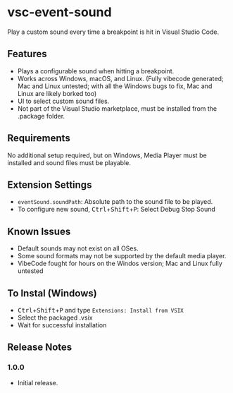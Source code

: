 # vsc-event-sound

Play a custom sound every time a breakpoint is hit in Visual Studio Code.

## Features

- Plays a configurable sound when hitting a breakpoint.
- Works across Windows, macOS, and Linux.  (Fully vibecode generated; Mac and Linux untested; with all the Windows bugs to fix, Mac and Linux are likely borked too)
- UI to select custom sound files.
- Not part of the Visual Studio marketplace, must be installed from the .package folder.

## Requirements

No additional setup required, but on Windows, Media Player must be installed and sound files must be playable.

## Extension Settings

- `eventSound.soundPath`: Absolute path to the sound file to be played.
- To configure new sound, <kbd>Ctrl</kbd>+<kbd>Shift</kbd>+<kbd>P</kbd>: Select Debug Stop Sound

## Known Issues

- Default sounds may not exist on all OSes.
- Some sound formats may not be supported by the default media player.
- VibeCode fought for hours on the Windos version; Mac and Linux fully untested

## To Instal (Windows)

- <kbd>Ctrl</kbd>+<kbd>Shift</kbd>+<kbd>P</kbd> and type `Extensions: Install from VSIX`
- Select the packaged .vsix
- Wait for successful installation

## Release Notes

### 1.0.0

- Initial release.
